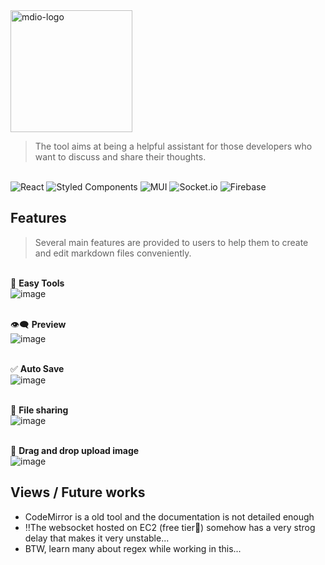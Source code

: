 <img width="195" alt="mdio-logo" src="https://user-images.githubusercontent.com/40817247/172797406-e4a94e01-563b-444b-a2c8-10ba46f90473.png">

> The tool aims at being a helpful assistant for those developers 
> who want to discuss and share their thoughts.

&nbsp;  
![React](https://img.shields.io/badge/react-%2320232a.svg?style=for-the-badge&logo=react&logoColor=%2361DAFB)
![Styled Components](https://img.shields.io/badge/styled--components-DB7093?style=for-the-badge&logo=styled-components&logoColor=white)
![MUI](https://img.shields.io/badge/MUI-%230081CB.svg?style=for-the-badge&logo=mui&logoColor=white)
![Socket.io](https://img.shields.io/badge/Socket.io-black?style=for-the-badge&logo=socket.io&badgeColor=010101)
![Firebase](https://img.shields.io/badge/Firebase-039BE5?style=for-the-badge&logo=Firebase&logoColor=white)

## Features
> Several main features are provided to users to help them to create and
> edit markdown files conveniently.

&nbsp;  
🔧 **Easy Tools**
&nbsp;  
![image](https://user-images.githubusercontent.com/40817247/172755759-dfd12da9-bf45-4b20-850e-4edf4a309a0b.png) 

&nbsp;  
👁️‍🗨️ **Preview**
&nbsp;  
![image](https://user-images.githubusercontent.com/40817247/172755979-cf6bb5d9-29b9-4c0c-8002-d7d8094aa70c.png)

&nbsp;  
✅ **Auto Save**
&nbsp;  
![image](https://user-images.githubusercontent.com/40817247/172756578-be3bfded-9a50-4f63-9cc3-241dd8745780.png)

&nbsp;  
👭 **File sharing**
&nbsp;  
![image](https://user-images.githubusercontent.com/40817247/172757027-a1f49377-93aa-412e-a62f-2eeb89618e95.png)

&nbsp;  
👋 **Drag and drop upload image**
&nbsp;  
![image](https://user-images.githubusercontent.com/40817247/172757287-0a7caa2c-5925-49c9-a920-84779c956b73.png)

## Views / Future works
- CodeMirror is a old tool and the documentation is not detailed enough
- ‼️The websocket hosted on EC2 (free tier🥲) somehow has a very strog delay that makes it very unstable...
- BTW, learn many about regex while working in this...
